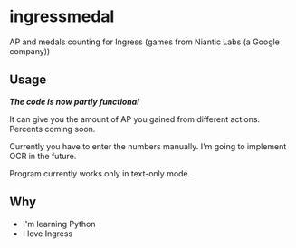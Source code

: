 ingressmedal
============

AP and medals counting for Ingress (games from Niantic Labs (a Google company))

Usage
---------

***The code is now partly functional***

It can give you the amount of AP you gained from different actions. Percents coming soon.

Currently you have to enter the numbers manually. I'm going to implement OCR in the future.

Program currently works only in text-only mode.

Why
---------

 * I'm learning Python
 * I love Ingress
